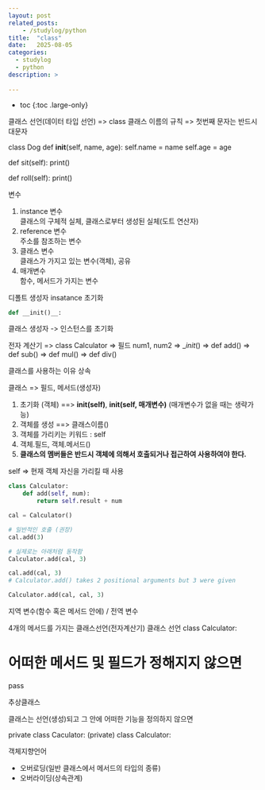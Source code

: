 ```yaml
---
layout: post
related_posts:
    - /studylog/python
title:  "class"
date:   2025-08-05
categories:
  - studylog
  - python
description: >
  
---
```

* toc
{:toc .large-only}

클래스 선언(데이터 타입 선언) => class
클래스 이름의 규칙 => 첫번째 문자는 반드시 대문자

class Dog
  def __init__(self, name, age):
    self.name = name
    self.age = age

  def sit(self):
    print()

  def roll(self):
    print()

변수 
1. instance 변수    
클래스의 구체적 실체, 클래스로부터 생성된 실체(도트 연산자)
2. reference 변수   
주소를 참조하는 변수
3. 클래스 변수    
클래스가 가지고 있는 변수(객체), 공유
1. 매개변수   
함수, 메서드가 가지는 변수

디폴트 생성자
insatance 초기화
```python
def __init()__:

```

클래스
생성자 -> 인스턴스를 초기화

전자 계산기 
=> class Calculator
=> 필드 num1, num2
=> __init_()
=> def add()
=> def sub()
=> def mul()
=> def div()

클래스를 사용하는 이유
상속

클래스 => 필드, 메서드(생성자)
1. 초기화 (객체) ==> __init(self)__, __init(self, 매개변수)__ (매개변수가 없을 때는 생략가능)
2. 객체를 생성 ==> 클래스이름()
3. 객체를 가리키는 키워드 : self
4. 객체.필드, 객체.메서드()
5. **클래스의 멤버들은 반드시 객체에 의해서 호출되거나 접근하여 사용하여야 한다.**

self => 현재 객체 자신을 가리킬 때 사용



```python
class Calculator:
    def add(self, num):
        return self.result + num

cal = Calculator()

# 일반적인 호출 (권장)
cal.add(3)

# 실제로는 아래처럼 동작함
Calculator.add(cal, 3)

cal.add(cal, 3)
# Calculator.add() takes 2 positional arguments but 3 were given

Calculator.add(cal, cal, 3)
```

지역 변수(함수 혹은 메서드 안에) / 전역 변수

4개의 메서드를 가지는 클래스선언(전자계산기)
클래스 선언
  class Calculator:
   # 어떠한 메서드 및 필드가 정해지지 않으면
   pass

추상클래스

클래스는 선언(생성)되고 그 안에 어떠한 기능을 정의하지 않으면

private class Caculator:
(private) class Calculator:

객체지향언어
- 오버로딩(일반 클래스에서 메서드의 타입의 종류)
- 오버라이딩(상속관계)

